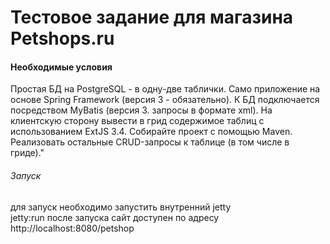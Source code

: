 # Тестовое задание для магазина Petshops.ru
#### Необходимые условия
Простая БД на PostgreSQL - в одну-две таблички. Само приложение на основе Spring Framework (версия 3 - обязательно). К БД подключается посредством MyBatis (версия 3. запросы в формате xml). На клиентскую сторону вывести в грид содержимое таблиц с использованием ExtJS 3.4. Собирайте проект с помощью Maven. Реализовать остальные CRUD-запросы к таблице (в том числе в гриде)."

######  Запуск
для запуск необходимо запустить внутренний jetty  
jetty:run
после запуска сайт доступен по адресу 
http://localhost:8080/petshop


